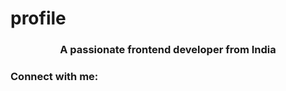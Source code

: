 # profile

<h3 align="center">A passionate frontend developer from India</h3>

<h3 align="left">Connect with me:</h3>
<p align="left">
</p>
